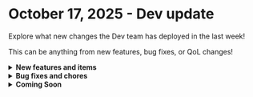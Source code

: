 # October 17, 2025 - Dev update

Explore what new changes the Dev team has deployed in the last week!

This can be anything from new features, bug fixes, or QoL changes!

<details>

<summary><strong>New features and items</strong></summary>

* **Integrations**
  * [1Stream (BVoiP) integration](../../../documentation/configuration/integrations/integration-guides/1stream-integration.md)
* **Workflows**
  * Enhanced RoboRewsty workflow notes with absolute positioning and styling options
* **App Builder**
  * Reduced front end bundle size to improve performance&#x20;

</details>

<details>

<summary><strong>Bug fixes and chores</strong></summary>

* **Integrations**
  * Fixed sort in array sorting for Notion integration actions
  * Fixed an issue where default values in object action parameters weren’t being applied correctly.
* **Workflows**
  * Fixed an issue that caused certain workflow data to error when saving when using non-string keys. This improves reliability when handling complex data structures.

</details>

<details>

<summary><strong>Coming Soon</strong></summary>

* Custom OAuth app configuration for HubSpot integration

</details>

